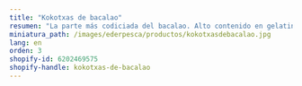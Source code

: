 ```yaml
---
title: "Kokotxas de bacalao"
resumen: "La parte más codiciada del bacalao. Alto contenido en gelatina. Envasado:bandeja de 1 kg aprox."
miniatura_path: /images/ederpesca/productos/kokotxasdebacalao.jpg
lang: en
orden: 3
shopify-id: 6202469575
shopify-handle: kokotxas-de-bacalao
---
```

